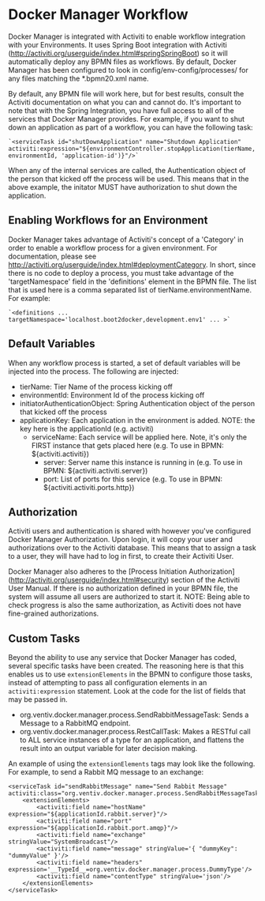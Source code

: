 Docker Manager Workflow
=======================

Docker Manager is integrated with Activiti to enable workflow integration with your Environments.  It uses Spring Boot
integration with Activiti (http://activiti.org/userguide/index.html#springSpringBoot) so it will automatically deploy any
BPMN files as workflows.  By default, Docker Manager has been configured to look in config/env-config/processes/ for
any files matching the *.bpmn20.xml name.

By default, any BPMN file will work here, but for best results, consult the Activiti documentation on what you can and cannot
do.  It's important to note that with the Spring Integration, you have full access to all of the services that Docker
Manager provides.  For example, if you want to shut down an application as part of a workflow, you can have the following
task:

    `<serviceTask id="shutDownApplication" name="Shutdown Application" activiti:expression="${environmentController.stopApplication(tierName, environmentId, 'application-id')}"/>`
    
When any of the internal services are called, the Authentication object of the person that kicked off the process will
be used.  This means that in the above example, the initator MUST have authorization to shut down the application.

Enabling Workflows for an Environment
-------------------------------------

Docker Manager takes advantage of Activiti's concept of a 'Category' in order to enable a workflow process for a given environment.
For documentation, please see http://activiti.org/userguide/index.html#deploymentCategory.  In short, since there is no code
to deploy a process, you must take advantage of the 'targetNamespace' field in the 'definitions' element in the BPMN file.
The list that is used here is a comma separated list of tierName.environmentName.  For example:

    `<definitions ... targetNamespace='localhost.boot2docker,development.env1' ... >`

Default Variables
-----------------

When any workflow process is started, a set of default variables will be injected into the process.  The following are injected:

- tierName: Tier Name of the process kicking off
- environmentId: Environment Id of the process kicking off
- initiatorAuthenticationObject: Spring Authentication object of the person that kicked off the process
- applicationKey: Each application in the environment is added.  NOTE: the key here is the applicationId (e.g. activiti)
    - serviceName: Each service will be applied here.  Note, it's only the FIRST instance that gets placed here (e.g. To use in BPMN: ${activiti.activiti})
        - server: Server name this instance is running in (e.g. To use in BPMN: ${activiti.activiti.server})
        - port: List of ports for this service (e.g. To use in BPMN: ${activiti.activiti.ports.http})

Authorization
-------------

Activiti users and authentication is shared with however you've configured Docker Manager Authorization.  Upon login, it will
copy your user and authorizations over to the Activiti database.  This means that to assign a task to a user, they will have
had to log in first, to create their Activiti User.

Docker Manager also adheres to the [Process Initiation Authorization] (http://activiti.org/userguide/index.html#security)
section of the Activiti User Manual.  If there is no authorization defined in your BPMN file, the system will assume
all users are authorized to start it.  NOTE: Being able to check progress is also the same authorization, as Activiti
does not have fine-grained authorizations.

Custom Tasks
------------

Beyond the ability to use any service that Docker Manager has coded, several specific tasks have been created.  The reasoning
here is that this enables us to use `extensionElements` in the BPMN to configure those tasks, instead of attempting to
pass all configuration elements in an `activiti:expression` statement.  Look at the code for the list of fields that may be passed in.

- org.ventiv.docker.manager.process.SendRabbitMessageTask: Sends a Message to a RabbitMQ endpoint.
- org.ventiv.docker.manager.process.RestCallTask: Makes a RESTful call to ALL service instances of a type for an application, and flattens the result into an output variable for later decision making.

An example of using the `extensionElements` tags may look like the following.  For example, to send a Rabbit MQ message
to an exchange:

    <serviceTask id="sendRabbitMessage" name="Send Rabbit Message" activiti:class="org.ventiv.docker.manager.process.SendRabbitMessageTask">
        <extensionElements>
            <activiti:field name="hostName" expression="${applicationId.rabbit.server}"/>
            <activiti:field name="port" expression="${applicationId.rabbit.port.amqp}"/>
            <activiti:field name="exchange" stringValue="SystemBroadcast"/>
            <activiti:field name="message" stringValue='{ "dummyKey": "dummyValue" }'/>
            <activiti:field name="headers" expression='__TypeId__=org.ventiv.docker.manager.process.DummyType'/>
            <activiti:field name="contentType" stringValue='json'/>
        </extensionElements>
    </serviceTask>
